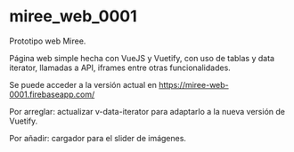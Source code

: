 # miree_web_0001
Prototipo web Miree.

Página web simple hecha con VueJS y Vuetify, con uso de tablas y data iterator, llamadas a API, iframes entre otras funcionalidades.

Se puede acceder a la versión actual en https://miree-web-0001.firebaseapp.com/

Por arreglar: actualizar v-data-iterator para adaptarlo a la nueva versión de Vuetify.

Por añadir: cargador para el slider de imágenes.
